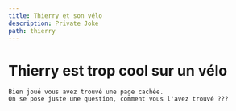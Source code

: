 ```yaml
---
title: Thierry et son vélo
description: Private Joke
path: thierry
---
```


# Thierry est trop cool sur un vélo  
    Bien joué vous avez trouvé une page cachée.
    On se pose juste une question, comment vous l'avez trouvé ???